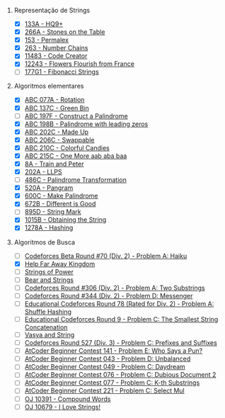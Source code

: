 1. Representação de Strings

    - [X] [133A - HQ9+](http://codeforces.com/problemset/problem/133/A)
    - [X] [266A - Stones on the Table](http://codeforces.com/problemset/problem/266/A)
    - [X] [153 - Permalex](https://onlinejudge.org/index.php?option=onlinejudge&Itemid=8&page=show_problem&problem=89)
    - [X] [263 - Number Chains](https://onlinejudge.org/index.php?option=com_onlinejudge&Itemid=8&page=show_problem&problem=199)
    - [X] [11483 - Code Creator](https://onlinejudge.org/index.php?option=com_onlinejudge&Itemid=8&page=show_problem&problem=2478)
    - [X] [12243 - Flowers Flourish from France](https://onlinejudge.org/index.php?option=com_onlinejudge&Itemid=8&page=show_problem&problem=3395)
    - [ ] [177G1 - Fibonacci Strings](http://codeforces.com/problemset/problem/177/G1)

2. Algoritmos elementares

    - [X] [ABC 077A - Rotation](https://atcoder.jp/contests/abc077/tasks/abc077_a)
    - [X] [ABC 137C - Green Bin](https://atcoder.jp/contests/abc137/tasks/abc137_c)
    - [ ] [ABC 197F - Construct a Palindrome](https://atcoder.jp/contests/abc197/tasks/abc197_f)
    - [X] [ABC 198B - Palindrome with leading zeros](https://atcoder.jp/contests/abc198/tasks/abc198_b)
    - [X] [ABC 202C - Made Up](https://atcoder.jp/contests/abc202/tasks/abc202_c)
    - [X] [ABC 206C - Swappable](https://atcoder.jp/contests/abc206/tasks/abc206_c)
    - [X] [ABC 210C - Colorful Candies](https://atcoder.jp/contests/abc210/tasks/abc210_c)
    - [X] [ABC 215C - One More aab aba baa](https://atcoder.jp/contests/abc215/tasks/abc215_c)
    - [X] [8A - Train and Peter](https://codeforces.com/problemset/problem/8/A)
    - [X] [202A - LLPS](https://codeforces.com/problemset/problem/202/A)
    - [ ] [486C - Palindrome Transformation](https://codeforces.com/problemset/problem/486/C)
    - [X] [520A - Pangram](https://codeforces.com/problemset/problem/520/A)
    - [X] [600C - Make Palindrome](https://codeforces.com/problemset/problem/600/C)
    - [X] [672B - Different is Good](https://codeforces.com/problemset/problem/672/B)
    - [ ] [895D - String Mark](https://codeforces.com/problemset/problem/895/D)
    - [X] [1015B - Obtaining the String](https://codeforces.com/problemset/problem/1015/B)
    - [X] [1278A - Hashing](https://codeforces.com/problemset/problem/1278/A)

3. Algoritmos de Busca

    - [ ] [Codeforces Beta Round #70 (Div. 2) - Problem A: Haiku](https://codeforces.com/problemset/problem/78/A)
    - [X] [Help Far Away Kingdom](https://codeforces.com/problemset/problem/99/A)
    - [ ] [Strings of Power](https://codeforces.com/problemset/problem/318/B)
    - [ ] [Bear and Strings](https://codeforces.com/problemset/problem/385/B)
    - [ ] [Codeforces Round #306 (Div. 2) - Problem A: Two Substrings](https://codeforces.com/problemset/problem/550/A)
    - [ ] [Codeforces Round #344 (Div. 2) - Problem D: Messenger](https://codeforces.com/problemset/problem/631/D)
    - [ ] [Educational Codeforces Round 78 (Rated for Div. 2) - Problem A: Shuffle Hashing](https://codeforces.com/problemset/problem/1278/A)
    - [ ] [Educational Codeforces Round 9 - Problem C: The Smallest String Concatenation](https://codeforces.com/contest/632/problem/C)
    - [ ] [Vasya and String](https://codeforces.com/contest/676/problem/C)
    - [ ] [Codeforces Round 527 (Div. 3) - Problem C: Prefixes and Suffixes](https://codeforces.com/contest/1092/problem/C)
    - [ ] [AtCoder Beginner Contest 141 - Problem E: Who Says a Pun?](https://atcoder.jp/contests/abc141/tasks/abc141_e)
    - [ ] [AtCoder Beginner Contest 043 - Problem D: Unbalanced](https://atcoder.jp/contests/abc043/tasks/arc059_b) 
    - [ ] [AtCoder Beginner Contest 049 - Problem C: Daydream](https://atcoder.jp/contests/abc049/tasks/arc065_a)
    - [ ] [AtCoder Beginner Contest 076 - Problem C: Dubious Document 2](https://atcoder.jp/contests/abc076/tasks/abc076_c)
    - [ ] [AtCoder Beginner Contest 077 - Problem C: K-th Substrings](https://atcoder.jp/contests/abc097/tasks/arc097_a)
    - [ ] [AtCoder Beginner Contest 221 - Problem C: Select Mul](https://atcoder.jp/contests/abc221/tasks/abc221_c)
    - [ ] [OJ 10391 - Compound Words](https://onlinejudge.org/index.php?option=com_onlinejudge&Itemid=8&page=show_problem&problem=1332) 
    - [ ] [OJ 10679 - I Love Strings!](https://onlinejudge.org/index.php?option=com_onlinejudge&Itemid=8&page=show_problem&problem=1620)